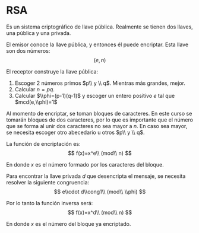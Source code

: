 # RSA

Es un sistema criptográfico de llave pública. Realmente se tienen dos llaves,
una pública y una privada.

El emisor conoce la llave pública, y entonces él puede encriptar. Esta llave son
dos números: $$ (e,n) $$

El receptor construye la llave pública:

1. Escoger 2 números primos $p\\ y \\ q$. Mientras más grandes, mejor.
1. Calcular $n=pq$.
1. Calcular $\\phi=(p-1)(q-1)$ y escoger un entero positivo $e$ tal que
   $mcd(e,\\phi)=1$

Al momento de encriptar, se toman bloques de caracteres. En este curso se
tomarán bloques de dos caracteres, por lo que es importante que el número que se
forma al unir dos caracteres no sea mayor a $n$. En caso sea mayor, se necesita
escoger otro abecedario u otros $p\\ y \\ q$.

La función de encriptación es: $$ f(x)=x^e\\ (mod\\ n) $$

En donde $x$ es el número formado por los caracteres del bloque.

Para encontrar la llave privada $d$ que desencripta el mensaje, se necesita
resolver la siguiente congruencia: $$ e\\cdot d\\cong1\\ (mod\\ \\phi) $$

Por lo tanto la función inversa será: $$ f(x)=x^d\\ (mod\\ n) $$

En donde $x$ es el número del bloque ya encriptado.
